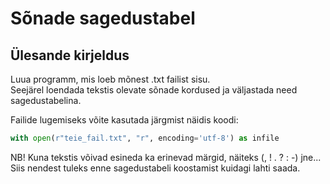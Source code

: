 # Sõnade sagedustabel
## Ülesande kirjeldus

Luua programm, mis loeb mõnest .txt failist sisu.  
Seejärel loendada tekstis olevate sõnade kordused ja väljastada need  
sagedustabelina.  

Failide lugemiseks võite kasutada järgmist näidis koodi:  
```python
with open(r"teie_fail.txt", "r", encoding='utf-8') as infile
```
NB!
Kuna tekstis võivad esineda ka erinevad märgid, näiteks (, ! . ? : -) jne...  
Siis nendest tuleks enne sagedustabeli koostamist kuidagi lahti saada.
